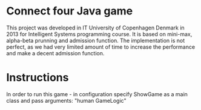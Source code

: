 Connect four Java game   
========
This project was developed in IT University of Copenhagen Denmark in 2013 for Intelligent Systems programming course.
It is based on mini-max, alpha-beta prunning and admission function. The implementation is not perfect, as we had very limited amount of time to increase the performance and make a decent admission function. 

Instructions
========
In order to run this game - in configuration specify ShowGame as a main class and pass arguments: "human GameLogic"
